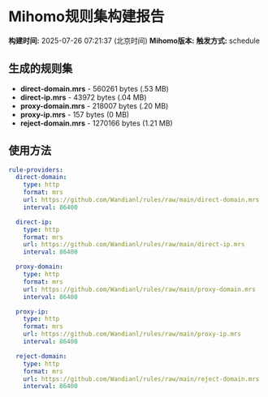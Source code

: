 # Mihomo规则集构建报告

**构建时间:** 2025-07-26 07:21:37 (北京时间)
**Mihomo版本:** 
**触发方式:** schedule

## 生成的规则集

- **direct-domain.mrs** - 560261 bytes (.53 MB)
- **direct-ip.mrs** - 43972 bytes (.04 MB)
- **proxy-domain.mrs** - 218007 bytes (.20 MB)
- **proxy-ip.mrs** - 157 bytes (0 MB)
- **reject-domain.mrs** - 1270166 bytes (1.21 MB)

## 使用方法

```yaml
rule-providers:
  direct-domain:
    type: http
    format: mrs
    url: https://github.com/Wandianl/rules/raw/main/direct-domain.mrs
    interval: 86400

  direct-ip:
    type: http
    format: mrs
    url: https://github.com/Wandianl/rules/raw/main/direct-ip.mrs
    interval: 86400

  proxy-domain:
    type: http
    format: mrs
    url: https://github.com/Wandianl/rules/raw/main/proxy-domain.mrs
    interval: 86400

  proxy-ip:
    type: http
    format: mrs
    url: https://github.com/Wandianl/rules/raw/main/proxy-ip.mrs
    interval: 86400

  reject-domain:
    type: http
    format: mrs
    url: https://github.com/Wandianl/rules/raw/main/reject-domain.mrs
    interval: 86400

```
